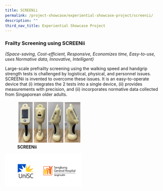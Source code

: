 ```yaml
---
title: SCREENii
permalink: /project-showcase/experiential-showcase-project/screenii/
description: ""
third_nav_title: Experiential Showcase Project
---
```

### Frailty Screening using SCREENii  

*(Space-saving, Cost-efficient, Responsive, Economizes time, Easy-to-use, uses Normative data, Innovative, Intelligent)*

Large-scale prefrailty screening using the walking speed and handgrip strength tests is challenged by logistical, physical, and personnel issues. SCREENii is invented to overcome these issues. It is an easy-to-operate device that (i) integrates the 2 tests into a single device, (ii) provides measurements with precision, and (ii) incorporates normative data collected from Singaporean older adults.

<figure>
<img style="width:50%" src="/images/Experiential%20Showcases/SCREENii/screenii%20product.png">
<figcaption> <strong> SCREENii  </strong> </figcaption>
</figure>

<img style="width:50%" src="/images/Experiential%20Showcases/SCREENii/screenii%20logos.png">